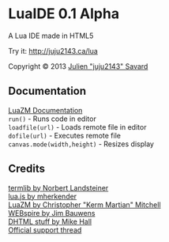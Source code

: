 LuaIDE 0.1 Alpha
================
A Lua IDE made in HTML5

Try it: http://juju2143.ca/lua

Copyright © 2013 [Julien "juju2143" Savard](http://juju2143.ca)

Documentation
-------------
[LuaZM Documentation](http://prizm.cemetech.net/index.php/LuaZM_Reference) 
<br/>`run()` - Runs code in editor
<br/>`loadfile(url)` - Loads remote file in editor
<br/>`dofile(url)` - Executes remote file
<br/>`canvas.mode(width,height)` - Resizes display

Credits
-------
[termlib by Norbert Landsteiner](http://www.masswerk.at/termlib/)
<br/>[lua.js by mherkender](https://github.com/mherkender/lua.js)
<br/>[LuaZM by Christopher "Kerm Martian" Mitchell](http://cemetech.net/)
<br/>[WEBspire by Jim Bauwens](http://bwns.be/jim/WEBspire/editor.html)
<br/>[DHTML stuff by Mike Hall](http://www.brainjar.com/)
<br/>[Official support thread](http://www.omnimaga.org/index.php?topic=15762)
